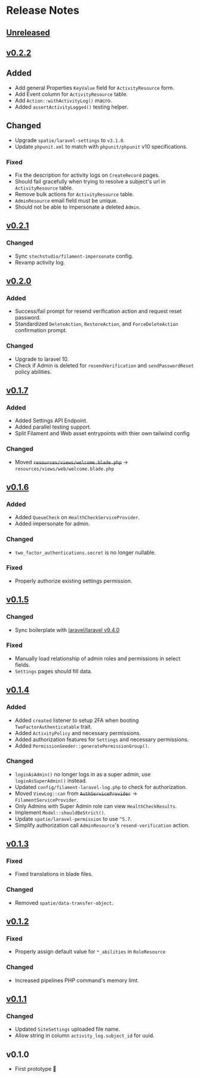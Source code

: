 # Release Notes

## [Unreleased](https://bitbucket.org/halcyonlaravel/tall-boilerplate/branches/compare/master%0Dv0.2.2)

## [v0.2.2](https://bitbucket.org/halcyonlaravel/tall-boilerplate/branches/compare/v0.2.2%0Dv0.2.1)

## Added

- Add general Properties `KeyValue` field for `ActivityResource` form.
- Add Event column for `ActivityResource` table.
- Add `Action::withActivityLog()` macro.
- Added `assertActivityLogged()` testing helper.

## Changed
- Upgrade `spatie/laravel-settings` to `v3.1.0`.
- Update `phpunit.xml` to match with `phpunit/phpunit` v10 specifications.

### Fixed

- Fix the description for activity logs on `CreateRecord` pages.
- Should fail gracefully when trying to resolve a subject's url in `ActivityResource` table.
- Remove bulk actions for `ActivityResource` table.
- `AdminResource` email field must be unique.
- Should not be able to impersonate a deleted `Admin`.

## [v0.2.1](https://bitbucket.org/halcyonlaravel/tall-boilerplate/branches/compare/v0.2.1%0Dv0.2.0)

### Changed

- Sync `stechstudio/filament-impersonate` config.
- Revamp activity log.

## [v0.2.0](https://bitbucket.org/halcyonlaravel/tall-boilerplate/branches/compare/v0.2.0%0Dv0.1.7)

### Added

- Success/fail prompt for resend verification action and request reset password.
- Standardized `DeleteAction`, `RestoreAction`, and `ForceDeleteAction` confirmation prompt.

### Changed

- Upgrade to laravel 10.
- Check if Admin is deleted for `resendVerification` and `sendPasswordReset` policy abilities.

## [v0.1.7](https://bitbucket.org/halcyonlaravel/tall-boilerplate/branches/compare/v0.1.7%0Dv0.1.6)

### Added

- Added Settings API Endpoint.
- Added parallel testing support.
- Split Filament and Web asset entrypoints with thier own tailwind config

### Changed

- Moved ~~`resources/views/welcome.blade.php`~~ -> `resources/views/web/welcome.blade.php`

## [v0.1.6](https://bitbucket.org/halcyonlaravel/tall-boilerplate/branches/compare/v0.1.6%0Dv0.1.5)

### Added

- Added `QueueCheck` on `HealthCheckServiceProvider`.
- Added impersonate for admin.

### Changed

- `two_factor_authentications.secret` is no longer nullable.

### Fixed

- Properly authorize existing settings permission.

## [v0.1.5](https://bitbucket.org/halcyonlaravel/tall-boilerplate/branches/compare/v0.1.5%0Dv0.1.4)

### Changed

- Sync boilerplate with [laravel/laravel v9.4.0](https://github.com/laravel/laravel/releases/tag/v9.4.0)

### Fixed

- Manually load relationship of admin roles and permissions in select fields.
- `Settings` pages should fill data.

## [v0.1.4](https://bitbucket.org/halcyonlaravel/tall-boilerplate/branches/compare/v0.1.4%0Dv0.1.3)

### Added

- Added `created` listener to setup 2FA when booting `TwoFactorAuthenticatable` trait.
- Added `ActivityPolicy` and necessary permissions.
- Added authorization features for `Settings` and necessary permissions.
- Added `PermissionSeeder::generatePermissionGroup()`.

### Changed

- `loginAsAdmin()` no longer logs in as a super admin, use `loginAsSuperAdmin()` instead.
- Updated `config/filament-laravel-log.php` to check for authorization.
- Moved `ViewLog::can` from ~~`AuthServiceProvider`~~ -> `FilamentServiceProvider`.
- Only Admins with Super Admin role can view `HealthCheckResults`.
- Implement `Model::shouldBeStrict()`.
- Update `spatie/laravel-permission` to use `^5.7`.
- Simplify authorization call `AdminResource`'s `resend-verification` action.

## [v0.1.3](https://bitbucket.org/halcyonlaravel/tall-boilerplate/branches/compare/v0.1.3%0Dv0.1.2)

### Fixed

- Fixed translations in blade files.

### Changed

- Removed `spatie/data-transfer-object`.

## [v0.1.2](https://bitbucket.org/halcyonlaravel/tall-boilerplate/branches/compare/v0.1.2%0Dv0.1.1)

### Fixed

- Properly assign default value for `*_abilities` in `RoleResource`

### Changed

- Increased pipelines PHP command's memory limt.

## [v0.1.1](https://bitbucket.org/halcyonlaravel/tall-boilerplate/branches/compare/v0.1.1%0Dv0.1.0)

### Changed

- Updated `SiteSettings` uploaded file name.
- Allow string in column `activity_log.subject_id` for uuid.

## v0.1.0

- First prototype 🎉
